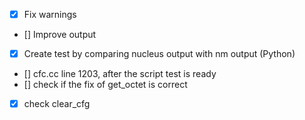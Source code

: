 - [x] Fix warnings
- [] Improve output
- [x] Create test by comparing nucleus output with nm output (Python)
- [] cfc.cc line 1203, after the script test is ready
- [] check if the fix of get_octet is correct
- [x] check clear_cfg
